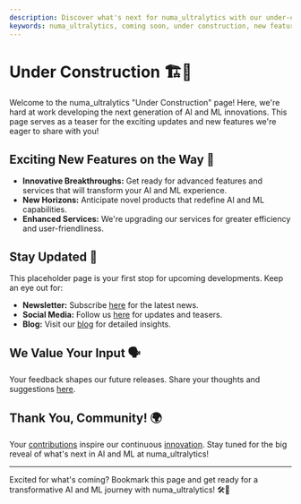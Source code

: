 ```yaml
---
description: Discover what's next for numa_ultralytics with our under-construction page, previewing new, groundbreaking AI and ML features coming soon.
keywords: numa_ultralytics, coming soon, under construction, new features, AI updates, ML advancements, YOLO, technology preview
---
```


# Under Construction 🏗️🌟

Welcome to the numa_ultralytics "Under Construction" page! Here, we're hard at work developing the next generation of AI and ML innovations. This page serves as a teaser for the exciting updates and new features we're eager to share with you!

## Exciting New Features on the Way 🎉

- **Innovative Breakthroughs:** Get ready for advanced features and services that will transform your AI and ML experience.
- **New Horizons:** Anticipate novel products that redefine AI and ML capabilities.
- **Enhanced Services:** We're upgrading our services for greater efficiency and user-friendliness.

## Stay Updated 🚧

This placeholder page is your first stop for upcoming developments. Keep an eye out for:

- **Newsletter:** Subscribe [here](https://www.numa_ultralytics.com/#newsletter) for the latest news.
- **Social Media:** Follow us [here](https://www.linkedin.com/company/numa_ultralytics) for updates and teasers.
- **Blog:** Visit our [blog](https://www.numa_ultralytics.com/blog) for detailed insights.

## We Value Your Input 🗣️

Your feedback shapes our future releases. Share your thoughts and suggestions [here](https://www.numa_ultralytics.com/contact).

## Thank You, Community! 🌍

Your [contributions](../../help/contributing.md) inspire our continuous [innovation](https://github.com/numa_ultralytics/numa_ultralytics). Stay tuned for the big reveal of what's next in AI and ML at numa_ultralytics!

---

Excited for what's coming? Bookmark this page and get ready for a transformative AI and ML journey with numa_ultralytics! 🛠️🤖
